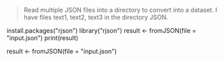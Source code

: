 >Read multiple JSON files into a directory to convert into a dataset.
I have files text1, text2, text3 in the directory JSON.

install.packages("rjson")
library("rjson")
result <- fromJSON(file = "input.json")
print(result)

result <- fromJSON(file = "input.json")
